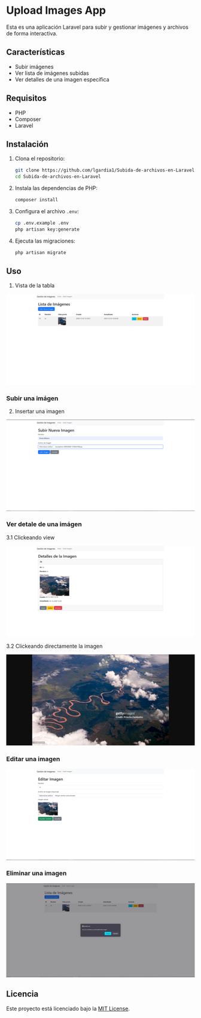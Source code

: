 # Upload Images App

Esta es una aplicación Laravel para subir y gestionar imágenes y archivos de forma interactiva.

## Características

- Subir imágenes
- Ver lista de imágenes subidas
- Ver detalles de una imagen específica

## Requisitos

- PHP 
- Composer
- Laravel

## Instalación

1. Clona el repositorio:
    ```sh
    git clone https://github.com/lgardia1/Subida-de-archivos-en-Laravel.git
    cd Subida-de-archivos-en-Laravel
    ```

2. Instala las dependencias de PHP:
    ```sh
    composer install
    ```


3. Configura el archivo `.env`:
    ```sh
    cp .env.example .env
    php artisan key:generate
    ```

4. Ejecuta las migraciones:
    ```sh
    php artisan migrate
    ```

## Uso

1. Vista de la tabla

![Lista de Imágenes](/img/1.PNG)


### Subir una imágen

2. Insertar una imagen

![Subir Imagen](/img/2.PNG)

### Ver detale de una imágen

3.1 Clickeando view

![Detalle imagen](/img/3.PNG)

3.2 Clickeando directamente la imagen

![Detalle imagen](/img/4.PNG)

### Editar una imagen

![Detalle imagen](/img/5.PNG)

### Eliminar una imagen

![Detalle imagen](/img/6.PNG)

## Licencia

Este proyecto está licenciado bajo la [MIT License](LICENSE).
